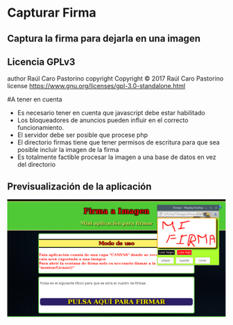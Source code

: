 # Capturar Firma

## Captura la firma para dejarla en una imagen

## Licencia GPLv3
author Raúl Caro Pastorino
copyright Copyright © 2017 Raúl Caro Pastorino
license https://www.gnu.org/licenses/gpl-3.0-standalone.html

#A tener en cuenta
- Es necesario tener en cuenta que javascript debe estar habilitado
- Los bloqueadores de anuncios pueden influir en el correcto funcionamiento.
- El servidor debe ser posible que procese php
- El directorio firmas tiene que tener permisos de escritura para que sea posible incluir la imagen de la firma
- Es totalmente factible procesar la imagen a una base de datos en vez del directorio

## Previsualización de la aplicación
![GitHub Logo](preview.png)
